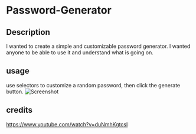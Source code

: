 # Password-Generator

## Description
I wanted to create a simple and customizable password generator.
I wanted anyone to be able to use it and understand what is going on.

## usage 
use selectors to customize a random password, then click the generate button.
![Screenshot](../Password-Generator/assets/img/password%20gen%20.jpg)

## credits 
https://www.youtube.com/watch?v=duNmhKgtcsI